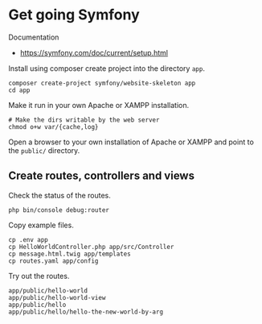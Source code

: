 Get going Symfony
====================

Documentation

* https://symfony.com/doc/current/setup.html

Install using composer create project into the directory `app`.

```
composer create-project symfony/website-skeleton app
cd app
```

Make it run in your own Apache or XAMPP installation.

```
# Make the dirs writable by the web server
chmod o+w var/{cache,log}
```

Open a browser to your own installation of Apache or XAMPP and point to the `public/` directory.



Create routes, controllers and views
-----------------------

Check the status of the routes.

```
php bin/console debug:router
```

Copy example files.

```
cp .env app
cp HelloWorldController.php app/src/Controller
cp message.html.twig app/templates
cp routes.yaml app/config
```

Try out the routes.

```
app/public/hello-world
app/public/hello-world-view
app/public/hello
app/public/hello/hello-the-new-world-by-arg
```
